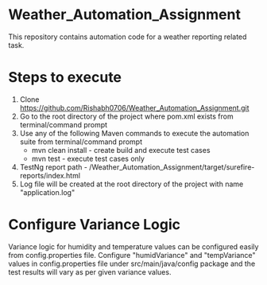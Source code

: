 # Weather_Automation_Assignment
This repository contains automation code for a weather reporting related task.

# Steps to execute
1. Clone https://github.com/Rishabh0706/Weather_Automation_Assignment.git
2. Go to the root directory of the project where pom.xml exists from terminal/command prompt
3. Use any of the following Maven commands to execute the automation suite from terminal/command prompt
	* mvn clean install - create build and execute test cases
	* mvn test - execute test cases only
4. TestNg report path - /Weather_Automation_Assignment/target/surefire-reports/index.html
5. Log file will be created at the root directory of the project with name "application.log"


# Configure Variance Logic
Variance logic for humidity and temperature values can be configured easily from config.properties file.
Configure "humidVariance" and "tempVariance" values in config.properties file under src/main/java/config package and the test results will vary as per given variance values.

